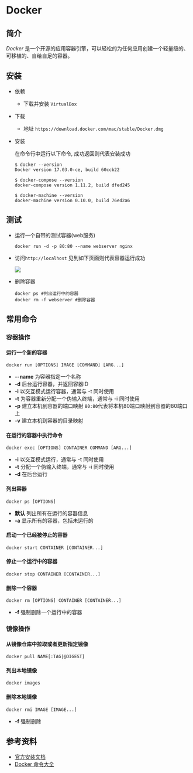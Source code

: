 # Docker

## 简介

*Docker* 是一个开源的应用容器引擎，可以轻松的为任何应用创建一个轻量级的、可移植的、自给自足的容器。

## 安装

- 依赖

  - 下载并安装 `VirtualBox`

- 下载

  - 地址 `https://download.docker.com/mac/stable/Docker.dmg`

- 安装

  在命令行中运行以下命令, 成功返回则代表安装成功

  ```shell
  $ docker --version
  Docker version 17.03.0-ce, build 60ccb22

  $ docker-compose --version
  docker-compose version 1.11.2, build dfed245

  $ docker-machine --version
  docker-machine version 0.10.0, build 76ed2a6
  ```

## 测试

- 运行一个自带的测试容器(web服务)

  ```shell
  docker run -d -p 80:80 --name webserver nginx
  ```

- 访问`http://localhost` 见到如下页面则代表容器运行成功

  ![](https://docs.docker.com/docker-for-mac/images/hello-world-nginx.png)

- 删除容器

  ```shell
  docker ps #列出运行中的容器
  docker rm -f webserver #删除容器
  ```

## 常用命令

### 容器操作

####  运行一个新的容器

 ```
docker run [OPTIONS] IMAGE [COMMAND] [ARG...]
 ```

- **--name** 为容器指定一个名称
- **-d** 后台运行容器，并返回容器ID
- **-i** 以交互模式运行容器，通常与 -t 同时使用
- **-t** 为容器重新分配一个伪输入终端，通常与 -i 同时使用
- **-p** 建立本机到容器的端口映射 `80:80`代表将本机80端口映射到容器的80端口上
- **-v** 建立本机到容器的目录映射

#### 在运行的容器中执行命令

 ```
docker exec [OPTIONS] CONTAINER COMMAND [ARG...]
 ```

- **-i** 以交互模式运行，通常与 -t 同时使用
- **-t** 分配一个伪输入终端，通常与 -i 同时使用
- **-d** 在后台运行

#### 列出容器

```
docker ps [OPTIONS]
```

- **默认** 列出所有在运行的容器信息
- **-a** 显示所有的容器，包括未运行的  

#### 启动一个已经被停止的容器

```
docker start CONTAINER [CONTAINER...]
```

#### 停止一个运行中的容器

```
docker stop CONTAINER [CONTAINER...]
```

#### 删除一个容器

```
docker rm [OPTIONS] CONTAINER [CONTAINER...]
```

- **-f** 强制删除一个运行中的容器

### 镜像操作

#### 从镜像仓库中拉取或者更新指定镜像

```
docker pull NAME[:TAG|@DIGEST]
```

#### 列出本地镜像

```
docker images
```

#### 删除本地镜像

 ```
docker rmi IMAGE [IMAGE...]
 ```

- **-f** 强制删除

## 参考资料

- [官方安装文档](https://docs.docker.com/docker-for-mac)
- [Docker 命令大全](http://www.runoob.com/docker/docker-command-manual.html)
